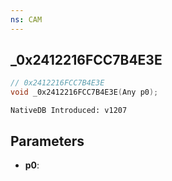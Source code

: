 ```yaml
---
ns: CAM
---
```

## _0x2412216FCC7B4E3E

```c
// 0x2412216FCC7B4E3E
void _0x2412216FCC7B4E3E(Any p0);
```

```
NativeDB Introduced: v1207
```

## Parameters
* **p0**:
